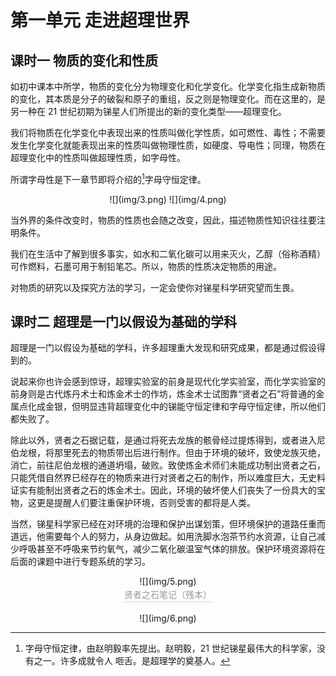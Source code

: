 # 第一单元 走进超理世界

## 课时一 物质的变化和性质

如初中课本中所学，物质的变化分为物理变化和化学变化。化学变化指生成新物质的变化，其本质是分子的破裂和原子的重组，反之则是物理变化。而在这里的，是另一种在 21 世纪初期为锑星人们所提出的新的变化类型——超理变化。

我们将物质在化学变化中表现出来的性质叫做化学性质，如可燃性、毒性；不需要发生化学变化就能表现出来的性质叫做物理性质，如硬度、导电性；同理，物质在超理变化中的性质叫做超理性质，如字母性。

所谓字母性是下一章节即将介绍的[^1]字母守恒定律。

<center>
	![](img/3.png)
	![](img/4.png)
</center>

当外界的条件改变时，物质的性质也会随之改变，因此，描述物质性知识往往要注明条件。

我们在生活中了解到很多事实，如水和二氧化碳可以用来灭火，乙醇（俗称酒精）可作燃料，石墨可用于制铅笔芯。所以，物质的性质决定物质的用途。

对物质的研究以及探究方法的学习，一定会使你对锑星科学研究望而生畏。

## 课时二 超理是一门以假设为基础的学科

超理是一门以假设为基础的学科，许多超理重大发现和研究成果，都是通过假设得到的。

说起来你也许会感到惊讶，超理实验室的前身是现代化学实验室，而化学实验室的前身则是古代炼丹术士和炼金术士的作坊，炼金术士试图靠“贤者之石”将普通的金属点化成金银，但明显违背超理变化中的锑能守恒定律和字母守恒定律，所以他们都失败了。

除此以外，贤者之石据记载，是通过将死去龙族的骸骨经过提炼得到，或者进入尼伯龙根，将那里死去的物质带出后进行制作。但由于环境的破坏，致使龙族灭绝，消亡，前往尼伯龙根的通道坍塌，破败。致使炼金术师们未能成功制出贤者之石，只能凭借自然界已经存在的物质来进行对贤者之石的制作，所以难度巨大，无史料证实有能制出贤者之石的炼金术士。因此，环境的破坏使人们丧失了一份具大的宝物，这更是提醒人们要注重保护环境，否则受害的都将是人类。

当然，锑星科学家已经在对环境的治理和保护出谋划策，但环境保护的道路任重而道远，他需要每个人的努力，从身边做起。如用洗脚水泡茶节约水资源，让自己减少呼吸甚至不呼吸来节约氧气，减少二氧化碳温室气体的排放。保护环境资源将在后面的课题中进行专题系统的学习。

<center>
	![](img/5.png)
	<br>
    <div style="color:orange; border-bottom: 1px solid #d9d9d9;
    display: inline-block;
    color: #999;
    padding: 2px;">
      贤者之石笔记（残本）
  	</div>
	<br><br>
	![](img/6.png)
</center>


[^1]: 字母守恒定律，由赵明毅率先提出。赵明毅，21 世纪锑星最伟大的科学家，没有之一。许多成就令人 咂舌。是超理学的奠基人。